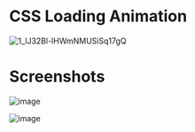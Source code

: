 # CSS Loading Animation

![1_lJ32Bl-lHWmNMUSiSq17gQ](https://user-images.githubusercontent.com/72864817/171863780-16f7afb7-32a5-4547-a427-23c8a8ed0524.png)

# Screenshots

![image](https://user-images.githubusercontent.com/72864817/171989548-57a5f0d6-f4ce-41da-b6a5-4b8db2922d76.png)

![image](https://user-images.githubusercontent.com/72864817/171989666-a7fb1dd6-15fb-4665-9b9e-8701ee403ce3.png)